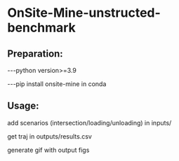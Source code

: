 # OnSite-Mine-unstructed-benchmark

## Preparation:

---python version>=3.9

---pip install onsite-mine in conda 

## Usage:

add scenarios (intersection/loading/unloading) in inputs/
  
get traj in outputs/results.csv

generate gif with output figs
